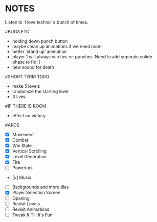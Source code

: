 NOTES
=====

  Listen to 'I love techno' a bunch of times.

#BUGS ETC
- holding down punch button
- maybe clean up animations if we need room
- better 'stand up' animation
- player 1 will always win ties re: punches. Need to add seperate colide phase to fix :(
- new sound for death

#SHORT TERM TODO 
- make 5 levels
- randomize the starting level
- 3 lives

#IF THERE IS ROOM
- effect on victory

#ARCS
- [x] Movement
- [x] Combat
- [x] Win State
- [x] Vertical Scrolling
- [x] Level Generation
- [x] Fire
- [ ] Powerups
- [v] Music
- [ ] Backgrounds and more tiles
- [x] Player Selection Screen
- [ ] Opening
- [ ] Revisit Levels
- [ ] Revisit Animations
- [ ] Tweak It Till It's Fun
